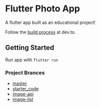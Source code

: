 # Flutter Photo App

A flutter app built as an educational project!

Follow the [build process](https://dev.to/coltonehrman/flutter-building-photo-app-eo9) at dev.to.

## Getting Started

Run app with `flutter run`

### Project Brances

- [master](https://github.com/coltonehrman/flutter-photo-app)
- [starter_code](https://github.com/coltonehrman/flutter-photo-app/tree/starter_code)
- [image-api](https://github.com/coltonehrman/flutter-photo-app/tree/image-api)
- [image-list](https://github.com/coltonehrman/flutter-photo-app/tree/image-list)